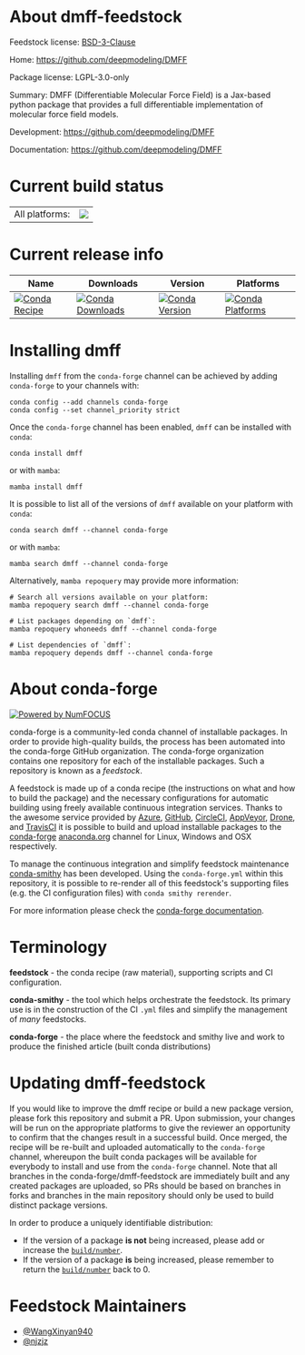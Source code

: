 About dmff-feedstock
====================

Feedstock license: [BSD-3-Clause](https://github.com/conda-forge/dmff-feedstock/blob/main/LICENSE.txt)

Home: https://github.com/deepmodeling/DMFF

Package license: LGPL-3.0-only

Summary: DMFF (Differentiable Molecular Force Field) is a Jax-based python package that provides a full differentiable implementation of molecular force field models.

Development: https://github.com/deepmodeling/DMFF

Documentation: https://github.com/deepmodeling/DMFF

Current build status
====================


<table><tr><td>All platforms:</td>
    <td>
      <a href="https://dev.azure.com/conda-forge/feedstock-builds/_build/latest?definitionId=21143&branchName=main">
        <img src="https://dev.azure.com/conda-forge/feedstock-builds/_apis/build/status/dmff-feedstock?branchName=main">
      </a>
    </td>
  </tr>
</table>

Current release info
====================

| Name | Downloads | Version | Platforms |
| --- | --- | --- | --- |
| [![Conda Recipe](https://img.shields.io/badge/recipe-dmff-green.svg)](https://anaconda.org/conda-forge/dmff) | [![Conda Downloads](https://img.shields.io/conda/dn/conda-forge/dmff.svg)](https://anaconda.org/conda-forge/dmff) | [![Conda Version](https://img.shields.io/conda/vn/conda-forge/dmff.svg)](https://anaconda.org/conda-forge/dmff) | [![Conda Platforms](https://img.shields.io/conda/pn/conda-forge/dmff.svg)](https://anaconda.org/conda-forge/dmff) |

Installing dmff
===============

Installing `dmff` from the `conda-forge` channel can be achieved by adding `conda-forge` to your channels with:

```
conda config --add channels conda-forge
conda config --set channel_priority strict
```

Once the `conda-forge` channel has been enabled, `dmff` can be installed with `conda`:

```
conda install dmff
```

or with `mamba`:

```
mamba install dmff
```

It is possible to list all of the versions of `dmff` available on your platform with `conda`:

```
conda search dmff --channel conda-forge
```

or with `mamba`:

```
mamba search dmff --channel conda-forge
```

Alternatively, `mamba repoquery` may provide more information:

```
# Search all versions available on your platform:
mamba repoquery search dmff --channel conda-forge

# List packages depending on `dmff`:
mamba repoquery whoneeds dmff --channel conda-forge

# List dependencies of `dmff`:
mamba repoquery depends dmff --channel conda-forge
```


About conda-forge
=================

[![Powered by
NumFOCUS](https://img.shields.io/badge/powered%20by-NumFOCUS-orange.svg?style=flat&colorA=E1523D&colorB=007D8A)](https://numfocus.org)

conda-forge is a community-led conda channel of installable packages.
In order to provide high-quality builds, the process has been automated into the
conda-forge GitHub organization. The conda-forge organization contains one repository
for each of the installable packages. Such a repository is known as a *feedstock*.

A feedstock is made up of a conda recipe (the instructions on what and how to build
the package) and the necessary configurations for automatic building using freely
available continuous integration services. Thanks to the awesome service provided by
[Azure](https://azure.microsoft.com/en-us/services/devops/), [GitHub](https://github.com/),
[CircleCI](https://circleci.com/), [AppVeyor](https://www.appveyor.com/),
[Drone](https://cloud.drone.io/welcome), and [TravisCI](https://travis-ci.com/)
it is possible to build and upload installable packages to the
[conda-forge](https://anaconda.org/conda-forge) [anaconda.org](https://anaconda.org/)
channel for Linux, Windows and OSX respectively.

To manage the continuous integration and simplify feedstock maintenance
[conda-smithy](https://github.com/conda-forge/conda-smithy) has been developed.
Using the ``conda-forge.yml`` within this repository, it is possible to re-render all of
this feedstock's supporting files (e.g. the CI configuration files) with ``conda smithy rerender``.

For more information please check the [conda-forge documentation](https://conda-forge.org/docs/).

Terminology
===========

**feedstock** - the conda recipe (raw material), supporting scripts and CI configuration.

**conda-smithy** - the tool which helps orchestrate the feedstock.
                   Its primary use is in the construction of the CI ``.yml`` files
                   and simplify the management of *many* feedstocks.

**conda-forge** - the place where the feedstock and smithy live and work to
                  produce the finished article (built conda distributions)


Updating dmff-feedstock
=======================

If you would like to improve the dmff recipe or build a new
package version, please fork this repository and submit a PR. Upon submission,
your changes will be run on the appropriate platforms to give the reviewer an
opportunity to confirm that the changes result in a successful build. Once
merged, the recipe will be re-built and uploaded automatically to the
`conda-forge` channel, whereupon the built conda packages will be available for
everybody to install and use from the `conda-forge` channel.
Note that all branches in the conda-forge/dmff-feedstock are
immediately built and any created packages are uploaded, so PRs should be based
on branches in forks and branches in the main repository should only be used to
build distinct package versions.

In order to produce a uniquely identifiable distribution:
 * If the version of a package **is not** being increased, please add or increase
   the [``build/number``](https://docs.conda.io/projects/conda-build/en/latest/resources/define-metadata.html#build-number-and-string).
 * If the version of a package **is** being increased, please remember to return
   the [``build/number``](https://docs.conda.io/projects/conda-build/en/latest/resources/define-metadata.html#build-number-and-string)
   back to 0.

Feedstock Maintainers
=====================

* [@WangXinyan940](https://github.com/WangXinyan940/)
* [@njzjz](https://github.com/njzjz/)

